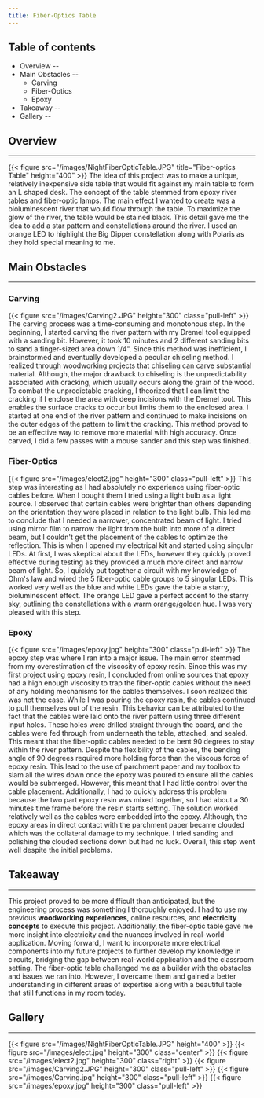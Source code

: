 ```yaml
---
title: Fiber-Optics Table
---
```


## Table of contents

* Overview
--
* Main Obstacles
--
  - Carving
  - Fiber-Optics
  - Epoxy
* Takeaway
--
* Gallery
--


## Overview
----
{{< figure src="/images/NightFiberOpticTable.JPG" title="Fiber-optics Table" height="400" >}}
The idea of this project was to make a unique, relatively inexpensive side table
that would fit against my main table to form an L shaped desk. The concept of the table 
stemmed from epoxy river tables and fiber-optic lamps. The main effect I wanted to create was
a bioluminescent river that would flow through the table. To maximize the glow of the river,
the table would be stained black. This detail gave me the idea to add a 
star pattern and constellations around the river. I used an orange LED to highlight the 
Big Dipper constellation along with Polaris as they hold special meaning to me.

## Main Obstacles
----
### Carving
{{< figure src="/images/Carving2.JPG" height="300" class="pull-left"  >}} 
The carving process was a time-consuming and monotonous step. In the beginning, I started carving the river pattern with 
my Dremel tool equipped with a sanding bit. However, it took 10 minutes and 2 different sanding bits to sand a finger-sized area down 1/4". 
Since this method was inefficient, I brainstormed and eventually developed a peculiar chiseling method. I realized 
through woodworking projects that chiseling can carve substantial material. Although, the major drawback to 
chiseling is the unpredictability associated with cracking, which usually occurs along the grain of the wood.  To combat the unpredictable cracking, 
I theorized that I can limit the cracking if I enclose the area with
deep incisions with the Dremel tool. This enables the surface cracks to occur but limits them to the enclosed area. I 
started at one end of the river pattern and continued to make incisions on the outer edges of the pattern to limit the 
cracking. This method proved to be an effective way to remove more material with high accuracy. Once carved, I did a few 
passes with a mouse sander and this step was finished. 

### Fiber-Optics
{{< figure src="/images/elect2.jpg" height="300" class="pull-left"  >}} 
This step was interesting as I had absolutely no experience using fiber-optic cables before. 
When I bought them I tried using a light bulb as a light source. I observed that certain cables were brighter than others depending 
on the orientation they were placed in relation to the light bulb. This led me to conclude that I needed a narrower, concentrated beam of light. I tried 
using mirror film to narrow the light from the bulb into more of a direct beam, but I couldn't get the placement of the cables to optimize the reflection. This is 
when I opened my electrical kit and started using singular LEDs. At first, I was skeptical about the LEDs, however they quickly proved effective 
during testing as they provided a much more direct and narrow beam of light. So, I quickly put together a circuit with my knowledge of Ohm's law and wired 
the 5 fiber-optic cable groups to 5 singular LEDs. This worked very well as the blue and white LEDs gave the table a starry, bioluminescent effect.
The orange LED gave a perfect accent to the starry sky, outlining the constellations with a warm orange/golden hue. I was 
very pleased with this step. 

### Epoxy
{{< figure src="/images/epoxy.jpg" height="300" class="pull-left"  >}} 
The epoxy step was where I ran into a major issue. The main error stemmed from my overestimation of the viscosity of
epoxy resin. Since this was my first project using epoxy resin, I concluded from online sources that epoxy had a high 
enough viscosity to trap the fiber-optic cables without the need of any holding mechanisms for the cables themselves.
I soon realized this was not the case. While I was pouring the epoxy resin, the cables continued to pull themselves out of the 
resin. This behavior can be attributed to the fact that the cables were laid onto the river pattern using three different input holes. 
These holes were drilled straight through the board, and the cables were fed through from underneath the table, attached, and sealed. This meant that the 
fiber-optic cables needed to be bent 90 degrees to stay within the river pattern. Despite the flexibility of the cables, the bending 
angle of 90 degrees required more holding force than the viscous force of epoxy resin. This lead to the use of parchment paper and 
my toolbox to slam all the wires down once the epoxy was poured to ensure all the cables would be submerged. However, this 
meant that I had little control over the cable placement. Additionally, I had to quickly address this problem because the two part epoxy 
resin was mixed together, so I had about a 30 minutes time frame before the resin starts setting. The solution worked relatively well 
as the cables were embedded into the epoxy. Although, the epoxy areas in direct contact with the parchment paper became clouded which 
was the collateral damage to my technique. I tried sanding and polishing the clouded sections down but had no luck. Overall, this step went well despite 
the initial problems. 


## Takeaway
----
This project proved to be more difficult than anticipated, but the engineering process was something I thoroughly enjoyed. 
I had to use my previous **woodworking experiences**, online resources, and **electricity concepts** to execute this 
project. Additionally, the fiber-optic table gave me more insight into electricity and the nuances involved in real-world application. 
Moving forward, I want to incorporate more electrical components 
into my future projects to further develop my knowledge in circuits, bridging the gap between real-world application and the classroom setting. 
The fiber-optic table challenged me as a builder with the obstacles and issues we ran into. However, I overcame them and gained a better 
understanding in different areas of expertise along with a beautiful table that still functions in my room today. 
## Gallery 
------

{{< figure src="/images/NightFiberOpticTable.JPG" height="400" >}}
{{< figure src="/images/elect.jpg" height="300" class="center"  >}} 
{{< figure src="/images/elect2.jpg" height="300" class="right"  >}} 
{{< figure src="/images/Carving2.JPG" height="300" class="pull-left"  >}} 
{{< figure src="/images/Carving.jpg" height="300" class="pull-left"  >}}
{{< figure src="/images/epoxy.jpg" height="300" class="pull-left"  >}} 
